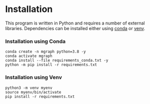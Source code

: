 # Installation

This program is written in Python and requires a number of external libraries. Dependencies can be installed either
using [conda](https://docs.conda.io/en/latest/) or [venv](https://docs.python.org/3/library/venv.html).

### Installation using Conda

```console
conda create -n mgraph python=3.8 -y
conda activate mgraph
conda install --file requirements_conda.txt -y
python -m pip install -r requirements.txt
```

### Installation using Venv

```console
python3 -m venv myenv
source myenv/bin/activate
pip install -r requirements.txt
```

